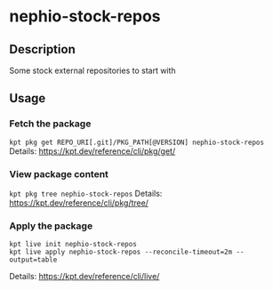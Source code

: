 # nephio-stock-repos

## Description
Some stock external repositories to start with

## Usage

### Fetch the package
`kpt pkg get REPO_URI[.git]/PKG_PATH[@VERSION] nephio-stock-repos`
Details: https://kpt.dev/reference/cli/pkg/get/

### View package content
`kpt pkg tree nephio-stock-repos`
Details: https://kpt.dev/reference/cli/pkg/tree/

### Apply the package
```
kpt live init nephio-stock-repos
kpt live apply nephio-stock-repos --reconcile-timeout=2m --output=table
```
Details: https://kpt.dev/reference/cli/live/
